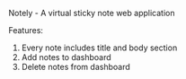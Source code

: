 Notely - A virtual sticky note web application 

Features: 
1) Every note includes title and body section 
2) Add notes to dashboard 
3) Delete notes from dashboard 


